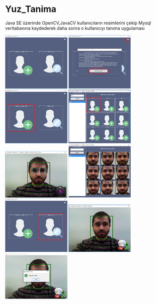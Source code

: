 # Yuz_Tanima
Java SE üzerinde OpenCV,JavaCV kullanıcıların resimlerini çekip Mysql veritabanına kaydederek daha sonra o kullanıcıyı tanıma uygulaması

<a href="https://github.com/emrekya/Yuz_Tanima/blob/master/img/1.PNG" target="_blank">
<img src="https://github.com/emrekya/Yuz_Tanima/blob/master/img/1.PNG" width="200" style="max-width:100%;"></a>

<a href="https://github.com/emrekya/Yuz_Tanima/blob/master/img/2.PNG" target="_blank">
<img src="https://github.com/emrekya/Yuz_Tanima/blob/master/img/2.PNG" width="200" style="max-width:100%;"></a>

<a href="https://github.com/emrekya/Yuz_Tanima/blob/master/img/3.PNG" target="_blank">
<img src="https://github.com/emrekya/Yuz_Tanima/blob/master/img/3.PNG" width="200" style="max-width:100%;"></a>

<a href="https://github.com/emrekya/Yuz_Tanima/blob/master/img/4.PNG" target="_blank">
<img src="https://github.com/emrekya/Yuz_Tanima/blob/master/img/4.PNG" width="200" style="max-width:100%;"></a>

<a href="https://github.com/emrekya/Yuz_Tanima/blob/master/img/5.PNG" target="_blank">
<img src="https://github.com/emrekya/Yuz_Tanima/blob/master/img/5.PNG" width="200" style="max-width:100%;"></a>

<a href="https://github.com/emrekya/Yuz_Tanima/blob/master/img/6.PNG" target="_blank">
<img src="https://github.com/emrekya/Yuz_Tanima/blob/master/img/6.PNG" width="200" style="max-width:100%;"></a>

<a href="https://github.com/emrekya/Yuz_Tanima/blob/master/img/7.PNG" target="_blank">
<img src="https://github.com/emrekya/Yuz_Tanima/blob/master/img/7.PNG" width="200" style="max-width:100%;"></a>

<a href="https://github.com/emrekya/Yuz_Tanima/blob/master/img/8.PNG" target="_blank">
<img src="https://github.com/emrekya/Yuz_Tanima/blob/master/img/8.PNG" width="200" style="max-width:100%;"></a>

<a href="https://github.com/emrekya/Yuz_Tanima/blob/master/img/9.PNG" target="_blank">
<img src="https://github.com/emrekya/Yuz_Tanima/blob/master/img/9.PNG" width="200" style="max-width:100%;"></a>
